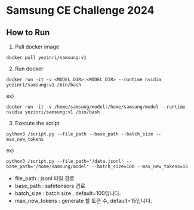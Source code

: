 # Samsung CE Challenge 2024
## How to Run
1. Pull docker image
```
docker pull yezinri/samsung:v1
```
2. Run docker
```
docker run -it -v <MODEL_DIR>:<MODEL_DIR> --runtime nvidia yezinri/samsung:v1 /bin/bash
```
ex)
```
docker run -it -v /home/samsung/model:/home/samsung/model --runtime nvidia yezinri/samsung:v1 /bin/bash
```
3. Execute the script
```
python3 /script.py --file_path --base_path --batch_size --max_new_tokens
```
ex)
```
python3 /script.py --file_path='/data.jsonl' --base_path='/home/samsung/model' --batch_size=100 --max_new_tokens=15
```
- file_path : jsonl 파일 경로 
- base_path : safetensors 경로 
- batch_size : batch size , default=100입니다. 
- max_new_tokens : generate 할 토큰 수, default=15입니다. 
